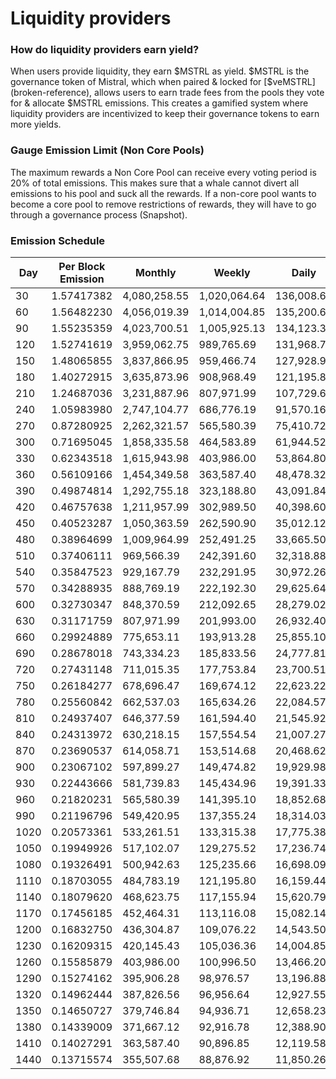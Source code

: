 # Liquidity providers

### How do liquidity providers earn yield?

When users provide liquidity, they earn $MSTRL as yield. $MSTRL is the governance token of Mistral, which when paired & locked for [$veMSTRL](broken-reference), allows users to earn trade fees from the pools they vote for & allocate $MSTRL emissions. This creates a gamified system where liquidity providers are incentivized to keep their governance tokens to earn more yields.&#x20;

### Gauge Emission Limit (Non Core Pools)&#x20;

The maximum rewards a Non Core Pool can receive every voting period is 20% of total emissions. This makes sure that a whale cannot divert all emissions to his pool and suck all the rewards. If a non-core pool wants to become a core pool to remove restrictions of rewards, they will have to go through a governance process (Snapshot).

### Emission Schedule

| Day  | Per Block Emission | Monthly      | Weekly       | Daily      | Per block reduction | Total supply  |
| ---- | ------------------ | ------------ | ------------ | ---------- | ------------------- | ------------- |
| 30   | 1.57417382         | 4,080,258.55 | 1,020,064.64 | 136,008.62 |                     | 4,080,258.55  |
| 60   | 1.56482230         | 4,056,019.39 | 1,014,004.85 | 135,200.65 | 0.59%               | 8,136,277.94  |
| 90   | 1.55235359         | 4,023,700.51 | 1,005,925.13 | 134,123.35 | 0.80%               | 12,159,978.45 |
| 120  | 1.52741619         | 3,959,062.75 | 989,765.69   | 131,968.76 | 1.61%               | 16,119,041.21 |
| 150  | 1.48065855         | 3,837,866.95 | 959,466.74   | 127,928.90 | 3.06%               | 19,956,908.16 |
| 180  | 1.40272915         | 3,635,873.96 | 908,968.49   | 121,195.80 | 5.26%               | 23,592,782.12 |
| 210  | 1.24687036         | 3,231,887.96 | 807,971.99   | 107,729.60 | 11.11%              | 26,824,670.08 |
| 240  | 1.05983980         | 2,747,104.77 | 686,776.19   | 91,570.16  | 15.00%              | 29,571,774.84 |
| 270  | 0.87280925         | 2,262,321.57 | 565,580.39   | 75,410.72  | 17.65%              | 31,834,096.42 |
| 300  | 0.71695045         | 1,858,335.58 | 464,583.89   | 61,944.52  | 17.86%              | 33,692,431.99 |
| 330  | 0.62343518         | 1,615,943.98 | 403,986.00   | 53,864.80  | 13.04%              | 35,308,375.97 |
| 360  | 0.56109166         | 1,454,349.58 | 363,587.40   | 48,478.32  | 10.00%              | 36,762,725.56 |
| 390  | 0.49874814         | 1,292,755.18 | 323,188.80   | 43,091.84  | 11.11%              | 38,055,480.74 |
| 420  | 0.46757638         | 1,211,957.99 | 302,989.50   | 40,398.60  | 6.25%               | 39,267,438.73 |
| 450  | 0.40523287         | 1,050,363.59 | 262,590.90   | 35,012.12  | 13.33%              | 40,317,802.31 |
| 480  | 0.38964699         | 1,009,964.99 | 252,491.25   | 33,665.50  | 3.85%               | 41,327,767.30 |
| 510  | 0.37406111         | 969,566.39   | 242,391.60   | 32,318.88  | 4.00%               | 42,297,333.69 |
| 540  | 0.35847523         | 929,167.79   | 232,291.95   | 30,972.26  | 4.17%               | 43,226,501.48 |
| 570  | 0.34288935         | 888,769.19   | 222,192.30   | 29,625.64  | 4.35%               | 44,115,270.67 |
| 600  | 0.32730347         | 848,370.59   | 212,092.65   | 28,279.02  | 4.55%               | 44,963,641.26 |
| 630  | 0.31171759         | 807,971.99   | 201,993.00   | 26,932.40  | 4.76%               | 45,771,613.25 |
| 660  | 0.29924889         | 775,653.11   | 193,913.28   | 25,855.10  | 4.00%               | 46,547,266.36 |
| 690  | 0.28678018         | 743,334.23   | 185,833.56   | 24,777.81  | 4.17%               | 47,290,600.59 |
| 720  | 0.27431148         | 711,015.35   | 177,753.84   | 23,700.51  | 4.35%               | 48,001,615.94 |
| 750  | 0.26184277         | 678,696.47   | 169,674.12   | 22,623.22  | 4.55%               | 48,680,312.41 |
| 780  | 0.25560842         | 662,537.03   | 165,634.26   | 22,084.57  | 2.38%               | 49,342,849.44 |
| 810  | 0.24937407         | 646,377.59   | 161,594.40   | 21,545.92  | 2.44%               | 49,989,227.04 |
| 840  | 0.24313972         | 630,218.15   | 157,554.54   | 21,007.27  | 2.50%               | 50,619,445.19 |
| 870  | 0.23690537         | 614,058.71   | 153,514.68   | 20,468.62  | 2.56%               | 51,233,503.90 |
| 900  | 0.23067102         | 597,899.27   | 149,474.82   | 19,929.98  | 2.63%               | 51,831,403.17 |
| 930  | 0.22443666         | 581,739.83   | 145,434.96   | 19,391.33  | 2.70%               | 52,413,143.01 |
| 960  | 0.21820231         | 565,580.39   | 141,395.10   | 18,852.68  | 2.78%               | 52,978,723.40 |
| 990  | 0.21196796         | 549,420.95   | 137,355.24   | 18,314.03  | 2.86%               | 53,528,144.35 |
| 1020 | 0.20573361         | 533,261.51   | 133,315.38   | 17,775.38  | 2.94%               | 54,061,405.87 |
| 1050 | 0.19949926         | 517,102.07   | 129,275.52   | 17,236.74  | 3.03%               | 54,578,507.94 |
| 1080 | 0.19326491         | 500,942.63   | 125,235.66   | 16,698.09  | 3.13%               | 55,079,450.57 |
| 1110 | 0.18703055         | 484,783.19   | 121,195.80   | 16,159.44  | 3.23%               | 55,564,233.77 |
| 1140 | 0.18079620         | 468,623.75   | 117,155.94   | 15,620.79  | 3.33%               | 56,032,857.52 |
| 1170 | 0.17456185         | 452,464.31   | 113,116.08   | 15,082.14  | 3.45%               | 56,485,321.84 |
| 1200 | 0.16832750         | 436,304.87   | 109,076.22   | 14,543.50  | 3.57%               | 56,921,626.71 |
| 1230 | 0.16209315         | 420,145.43   | 105,036.36   | 14,004.85  | 3.70%               | 57,341,772.15 |
| 1260 | 0.15585879         | 403,986.00   | 100,996.50   | 13,466.20  | 3.85%               | 57,745,758.14 |
| 1290 | 0.15274162         | 395,906.28   | 98,976.57    | 13,196.88  | 2.00%               | 58,141,664.42 |
| 1320 | 0.14962444         | 387,826.56   | 96,956.64    | 12,927.55  | 2.04%               | 58,529,490.97 |
| 1350 | 0.14650727         | 379,746.84   | 94,936.71    | 12,658.23  | 2.08%               | 58,909,237.81 |
| 1380 | 0.14339009         | 371,667.12   | 92,916.78    | 12,388.90  | 2.13%               | 59,280,904.92 |
| 1410 | 0.14027291         | 363,587.40   | 90,896.85    | 12,119.58  | 2.17%               | 59,644,492.32 |
| 1440 | 0.13715574         | 355,507.68   | 88,876.92    | 11,850.26  | 2.22%               | 60,000,000.00 |
